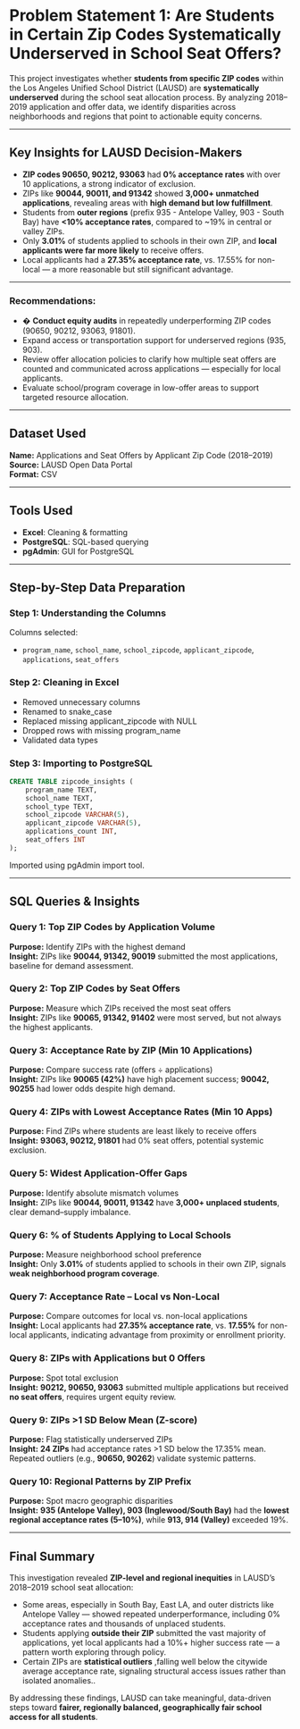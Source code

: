 # Problem Statement 1: Are Students in Certain Zip Codes Systematically Underserved in School Seat Offers?

This project investigates whether **students from specific ZIP codes** within the Los Angeles Unified School District (LAUSD) are **systematically underserved** during the school seat allocation process. By analyzing 2018–2019 application and offer data, we identify disparities across neighborhoods and regions that point to actionable equity concerns.

---

## Key Insights for LAUSD Decision-Makers

-  **ZIP codes 90650, 90212, 93063** had **0% acceptance rates** with over 10 applications, a strong indicator of exclusion.
-  ZIPs like **90044, 90011, and 91342** showed **3,000+ unmatched applications**, revealing areas with **high demand but low fulfillment**.
-  Students from **outer regions** (prefix 935 - Antelope Valley, 903 - South Bay) have **<10% acceptance rates**, compared to ~19% in central or valley ZIPs.
-  Only **3.01%** of students applied to schools in their own ZIP, and **local applicants were far more likely** to receive offers.
-  Local applicants had a **27.35% acceptance rate**, vs. 17.55% for non-local — a more reasonable but still significant advantage.

---

###  Recommendations:

- � **Conduct equity audits** in repeatedly underperforming ZIP codes (90650, 90212, 93063, 91801).
-  Expand access or transportation support for underserved regions (935, 903).
-  Review offer allocation policies to clarify how multiple seat offers are counted and communicated across applications — especially for local applicants.
-  Evaluate school/program coverage in low-offer areas to support targeted resource allocation.

---

##  Dataset Used

**Name:** Applications and Seat Offers by Applicant Zip Code (2018–2019)  
**Source:** LAUSD Open Data Portal  
**Format:** CSV

---

##  Tools Used

- **Excel**: Cleaning & formatting  
- **PostgreSQL**: SQL-based querying  
- **pgAdmin**: GUI for PostgreSQL

---

##  Step-by-Step Data Preparation

### Step 1: Understanding the Columns
Columns selected:
- `program_name`, `school_name`, `school_zipcode`, `applicant_zipcode`, `applications`, `seat_offers`

### Step 2: Cleaning in Excel
- Removed unnecessary columns
- Renamed to snake_case
- Replaced missing applicant_zipcode with NULL
- Dropped rows with missing program_name
- Validated data types

### Step 3: Importing to PostgreSQL
```sql
CREATE TABLE zipcode_insights (
    program_name TEXT,
    school_name TEXT,
    school_type TEXT,
    school_zipcode VARCHAR(5),
    applicant_zipcode VARCHAR(5),
    applications_count INT,
    seat_offers INT
);
```
Imported using pgAdmin import tool.

---

##  SQL Queries & Insights

### Query 1: Top ZIP Codes by Application Volume
**Purpose:** Identify ZIPs with the highest demand  
**Insight:** ZIPs like **90044, 91342, 90019** submitted the most applications, baseline for demand assessment.

### Query 2: Top ZIP Codes by Seat Offers
**Purpose:** Measure which ZIPs received the most seat offers  
**Insight:** ZIPs like **90065, 91342, 91402** were most served, but not always the highest applicants.

### Query 3: Acceptance Rate by ZIP (Min 10 Applications)
**Purpose:** Compare success rate (offers ÷ applications)  
**Insight:** ZIPs like **90065 (42%)** have high placement success; **90042, 90255** had lower odds despite high demand.

### Query 4: ZIPs with Lowest Acceptance Rates (Min 10 Apps)
**Purpose:** Find ZIPs where students are least likely to receive offers  
**Insight:** **93063, 90212, 91801** had 0% seat offers, potential systemic exclusion.

### Query 5: Widest Application-Offer Gaps
**Purpose:** Identify absolute mismatch volumes  
**Insight:** ZIPs like **90044, 90011, 91342** have **3,000+ unplaced students**, clear demand–supply imbalance.

### Query 6: % of Students Applying to Local Schools
**Purpose:** Measure neighborhood school preference  
**Insight:** Only **3.01%** of students applied to schools in their own ZIP, signals **weak neighborhood program coverage**.

### Query 7: Acceptance Rate – Local vs Non-Local
**Purpose:** Compare outcomes for local vs. non-local applications  
**Insight:** Local applicants had **27.35% acceptance rate**, vs. **17.55%** for non-local applicants, indicating advantage from proximity or enrollment priority.

### Query 8: ZIPs with Applications but 0 Offers
**Purpose:** Spot total exclusion  
**Insight:** **90212, 90650, 93063** submitted multiple applications but received **no seat offers**, requires urgent equity review.

### Query 9: ZIPs >1 SD Below Mean (Z-score)
**Purpose:** Flag statistically underserved ZIPs  
**Insight:** **24 ZIPs** had acceptance rates >1 SD below the 17.35% mean. Repeated outliers (e.g., **90650, 90262**) validate systemic patterns.

### Query 10: Regional Patterns by ZIP Prefix
**Purpose:** Spot macro geographic disparities  
**Insight:** **935 (Antelope Valley), 903 (Inglewood/South Bay)** had the **lowest regional acceptance rates (5–10%)**, while **913, 914 (Valley)** exceeded 19%.

---

##  Final Summary


This investigation revealed **ZIP-level and regional inequities** in LAUSD’s 2018–2019 school seat allocation:

- Some areas, especially in South Bay, East LA, and outer districts like Antelope Valley — showed repeated underperformance, including 0% acceptance rates and thousands of unplaced students.
- Students applying **outside their ZIP** submitted the vast majority of applications, yet local applicants had a 10%+ higher success rate — a pattern worth exploring through policy.
- Certain ZIPs are **statistical outliers** ,falling well below the citywide average acceptance rate, signaling structural access issues rather than isolated anomalies..

By addressing these findings, LAUSD can take meaningful, data-driven steps toward **fairer, regionally balanced, geographically fair school access for all students**.

